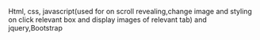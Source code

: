 Html, css, javascript(used for on scroll revealing,change image and styling on click relevant box and display images of relevant tab) and jquery,Bootstrap
